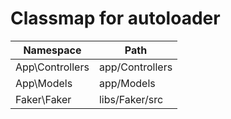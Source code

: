 # Classmap for autoloader

| Namespace                 | Path                 |
|---------------------------|----------------------|
| App\Controllers           | app/Controllers      |
| App\Models                | app/Models           |
| Faker\Faker               | libs/Faker/src       |
